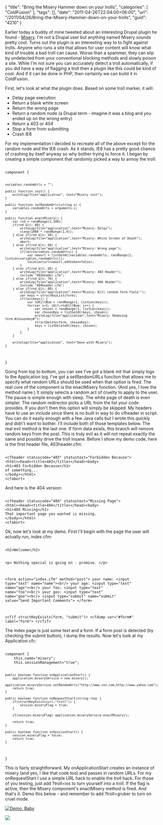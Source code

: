 {
	"title": "Bring the Misery Hammer down on your trolls",
	"categories": [
		"ColdFusion"
	],
	"tags": [],
	"date": "2011-04-26T22:04:00+06:00",
	"url": "/2011/04/26/Bring-the-Misery-Hammer-down-on-your-trolls",
	"guid": "4210"
}

Earlier today a buddy of mine tweeted about an interesting Drupal plugin he found - <a href="http://drupal.org/project/misery">Misery</a>. I'm not a Drupal user but anything named Misery sounds pretty cool. Turns out the plugin is an interesting way to to fight against trolls. Anyone who runs a site that allows for user content will know what kind of trouble a bad troll can cause. Worse than a spammer, they can slip by undetected from your conventional blocking methods and slowly poison a site. While I'm not sure you can accurately detect a troll automatically, if you did have a way of flagging a troll then a plugin like this could be kind of cool. And if it can be done in PHP, then certainly we can build it in ColdFusion.
<!--more-->
<p>

First, let's look at what the plugin does. Based on some troll marker, it will:

<p>

<ul>
<li>Delay page execution
<li>Return a blank white screen
<li>Return the wrong page
<li>Return a random node (a Drupal term - imagine it was a blog and you ended up on the wrong entry)
<li>Return a 403 or 404
<li>Stop a form from submitting
<li>Crash IE6
</ul>

<p>

For my implementation I decided to recreate all of the above except for the random node and the IE6 crash. As it stands, IE6 has a pretty good chance of crashing by itself anyway so why bother trying to force it. I began by creating a simple component that randomly picked a way to annoy the troll:

<p>

<code>
component {

	variables.randomUrls = "";
	
	public function init() {
		writelog(file="application", text="Misery init");
	}

	public function setRandomUrls(string s) {
		variables.randomUrls = arguments.s;
	}
	
	public function enactMisery() {
		var rnd = randRange(1,100);
		if(rnd &lt; 40) {
			writeLog(file="application",text="Misery: Delay");
			sleep(1000 * randRange(1,4));	
		} else if(rnd &lt; 50) {
			writeLog(file="application",text="Misery: White Screen of Death");
			abort;
		} else if(rnd &lt; 60) {
			writeLog(file="application",text="Misery: Wrong page");	
			if(len(variables.randomUrls)) {
				var newurl = listGetAt(variables.randomUrls, randRange(1, listLen(variables.randomUrls)));
				location(url=newurl,addtoken=false);	
			}	
		} else if(rnd &lt; 65) {
			writeLog(file="application",text="Misery: 403 Header");
			include "403header.cfm";
		} else if(rnd &lt; 70) {
			writeLog(file="application",text="Misery: 404 Header");
			include "404header.cfm";
		} else if(rnd &lt; 80) {
			writeLog(file="application",text="Misery: Kill random form field.");
			var keys = structKeyList(form);
			if(len(keys)) {
				var toKillNum = randRange(1, listLen(keys));
				for(var i=1; i&lt;=toKillNum; i++) {	
					var chosen = randRange(1, listLen(keys));
					var chosenKey = listGetAt(keys, chosen);
					writeLog(file="application",text="Misery: Removing form.#chosenkey#");
					structDelete(form, chosenKey);
					keys = listDeleteAt(keys, chosen);	
				}	
			}
		}

		writelog(file="application", text="Done with Misery");		
	}
	
}
</code>

<p>

Going from top to bottom, you can see I've got a blank init that simply logs to the Application log. I've got a setRandomURLs function that allows me to specify what random URLs should be used when that option is fired. The real core of the component is the enactMisery function. (And yes, I love the method name.) It simply selects a random act of cruelty to apply to the user. The pause is simple enough with sleep. The white page of death is even simpler. The random redirector picks a URL from the list your code provides. If you don't then this option will simply be skipped. My headers have to use an include since there is no built in way to do cfheader in script. You can do it easily enough with a few Java calls but I wrote this quickly and didn't want to bother. I'll include both of those templates below. The real evil method is the last one. If form data exists, this branch will remove random keys from the post. This is truly evil as it will not repeat exactly the same and possibly drive the troll insane. Before I show my demo code, here is the first header file, 403header.cfm:

<p>

<code>
&lt;cfheader statuscode="403" statustext="Forbidden Because"&gt;
&lt;html&gt;&lt;head&gt;&lt;title&gt;403&lt;/title&gt;&lt;/head&gt;&lt;body&gt;
&lt;h1&gt;403 Forbidden Because&lt;/h1&gt;
of something...
&lt;/body&gt;&lt;/html&gt;
&lt;cfabort&gt;
</code>

<p>

And here is the 404 version:

<p>

<code>
&lt;cfheader statuscode="404" statustext="Missing Page"&gt;
&lt;html&gt;&lt;head&gt;&lt;title&gt;404&lt;/title&gt;&lt;/head&gt;&lt;body&gt;
&lt;h1&gt;404 Missing&lt;/h1&gt;
That important page you wanted is missing.
&lt;/body&gt;&lt;/html&gt;
&lt;cfabort&gt;
</code>

<p>

Ok, now let's look at my demo. First I'll begin with the page the user will actually run, index.cfm:

<p>

<code>
&lt;h2&gt;Welcome&lt;/h2&gt;

&lt;p&gt;
Nothing special is going on - promise.
&lt;/p&gt;

&lt;form action="index.cfm" method="post"&gt;
your name: &lt;input type="text" name="name"&gt;&lt;br/&gt;
your age: &lt;input type="text" name="age"&gt;&lt;br/&gt;
your foo: &lt;input type="text" name="foo"&gt;&lt;br/&gt;
your goo: &lt;input type="text" name="goo"&gt;&lt;br/&gt;
&lt;input type="submit" name="submit" value="Send Important Comments"&gt;
&lt;/form&gt;

&lt;cfif structKeyExists(form, "submit")&gt;
	&lt;cfdump var="#form#" label="Form"&gt;
&lt;/cfif&gt;
</code>

<p>

The index page is just some text and a form. If a form post is detected (by checking the submit button), I dump the results. Now let's look at my Application.cfc:

<p>

<code>
component {
	this.name="misery";
	this.sessionManagement="true";
	
	public boolean function onApplicationStart() {
		application.miseryService = new misery();
		application.miseryService.setRandomUrls("http://www.cnn.com,http://www.yahoo.com");
		return true;
	}
	
	public boolean function onRequestStart(string req) {
		if(structKeyExists(url,"troll")) {
			session.miseryFlag = true;
		}
		
		if(session.miseryFlag) application.miseryService.enactMisery();
		
		return true;
	}
	
	public boolean function onSessionStart() {
		session.miseryFlag = false;	
		return true;
	}
}
</code>

<p>

This is fairly straightforward. My onApplicationStart creates an instance of misery (and yes, I like that code too) and passes in random URLs. For my onRequestStart I use a simple URL hack to enable the troll hack. For those of you testing, just add ?troll=ios to turn yourself into a troll. If the flag is active, then the Misery component's enactMisery method is fired. And that's it. Demo this below - and remember to add ?troll=gruber to turn on cruel mode.

<p>


<a href="http://www.raymondcamden.com/demos/april262011/index.cfm"><img src="http://www.coldfusionjedi.com/images/icon_128.png" title="Demo, Baby" border="0"></a>

<p>


<img src="http://www.coldfusionjedi.com/images/TROLLING_RE_The_Meme_Team-s600x750-97874.jpg" />